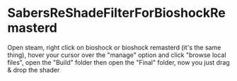 # SabersReShadeFilterForBioshockRemasterd
Open steam, right click on bioshock or bioshock remasterd (it's the same thing),  hover your cursor over the "manage" option and click "browse local files", open the "Build" folder then open the "Final" folder, now you just drag &amp; drop the shader
